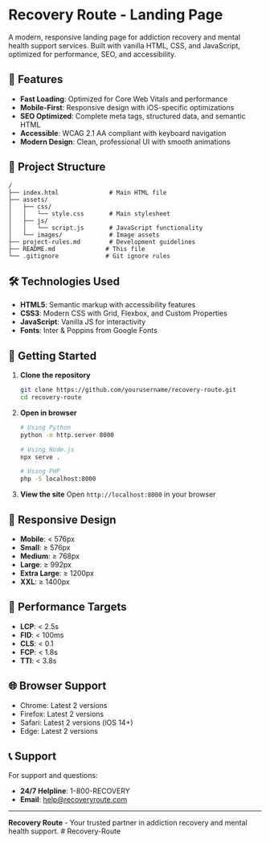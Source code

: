 # Recovery Route - Landing Page

A modern, responsive landing page for addiction recovery and mental health support services. Built with vanilla HTML, CSS, and JavaScript, optimized for performance, SEO, and accessibility.

## 🚀 Features

- **Fast Loading**: Optimized for Core Web Vitals and performance
- **Mobile-First**: Responsive design with iOS-specific optimizations
- **SEO Optimized**: Complete meta tags, structured data, and semantic HTML
- **Accessible**: WCAG 2.1 AA compliant with keyboard navigation
- **Modern Design**: Clean, professional UI with smooth animations

## 📁 Project Structure

```
/
├── index.html              # Main HTML file
├── assets/
│   ├── css/
│   │   └── style.css       # Main stylesheet
│   ├── js/
│   │   └── script.js       # JavaScript functionality
│   └── images/             # Image assets
├── project-rules.md        # Development guidelines
├── README.md              # This file
└── .gitignore             # Git ignore rules
```

## 🛠️ Technologies Used

- **HTML5**: Semantic markup with accessibility features
- **CSS3**: Modern CSS with Grid, Flexbox, and Custom Properties
- **JavaScript**: Vanilla JS for interactivity
- **Fonts**: Inter & Poppins from Google Fonts

## 🚀 Getting Started

1. **Clone the repository**

   ```bash
   git clone https://github.com/yourusername/recovery-route.git
   cd recovery-route
   ```

2. **Open in browser**

   ```bash
   # Using Python
   python -m http.server 8000

   # Using Node.js
   npx serve .

   # Using PHP
   php -S localhost:8000
   ```

3. **View the site**
   Open `http://localhost:8000` in your browser

## 📱 Responsive Design

- **Mobile**: < 576px
- **Small**: ≥ 576px
- **Medium**: ≥ 768px
- **Large**: ≥ 992px
- **Extra Large**: ≥ 1200px
- **XXL**: ≥ 1400px

## 🎯 Performance Targets

- **LCP**: < 2.5s
- **FID**: < 100ms
- **CLS**: < 0.1
- **FCP**: < 1.8s
- **TTI**: < 3.8s

## 🌐 Browser Support

- Chrome: Latest 2 versions
- Firefox: Latest 2 versions
- Safari: Latest 2 versions (iOS 14+)
- Edge: Latest 2 versions

## 📞 Support

For support and questions:

- **24/7 Helpline**: 1-800-RECOVERY
- **Email**: help@recoveryroute.com

---

**Recovery Route** - Your trusted partner in addiction recovery and mental health support.
#   R e c o v e r y - R o u t e 
 
 
